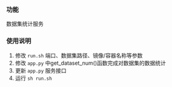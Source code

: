 
### 功能
数据集统计服务


### 使用说明

1. 修改 `run.sh` 端口、数据集路径、镜像/容器名称等参数
2. 修改 `app.py` 中get_dataset_num()函数完成对数据集的数据统计
3. 更新 `app.py` 服务接口
4. 运行 `sh run.sh`